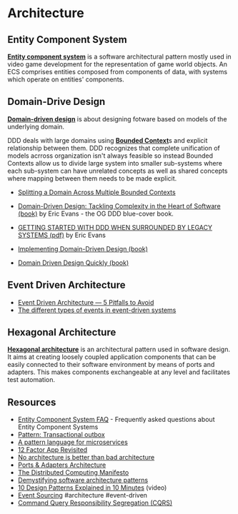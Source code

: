 # Architecture

## Entity Component System

[**Entity component system**](https://en.wikipedia.org/wiki/Entity_component_system) is a software architectural pattern mostly used in video game development for the representation of game world objects. An ECS comprises entities composed from components of data, with systems which operate on entities' components.

## Domain-Drive Design

[**Domain-driven design**](https://en.wikipedia.org/wiki/Domain-driven_design) is about designing fotware based on models of the underlying domain.

DDD deals with large domains using [**Bounded Context**](https://martinfowler.com/bliki/BoundedContext.html)s and explicit relationship between them. DDD recognizes that complete unification of models acrross organization isn't always feasible so instead Bounded Contexts allow us to divide large system into smaller sub-systems where each sub-system can have unrelated concepts as well as shared concepts where mapping between them needs to be made explicit.
  - [Splitting a Domain Across Multiple Bounded Contexts](https://verraes.net/2021/06/split-domain-across-bounded-contexts/)


- [Domain-Driven Design: Tackling Complexity in the Heart of Software (book)](https://www.goodreads.com/en/book/show/179133) by Eric Evans - the OG DDD blue-cover book.
- [GETTING STARTED WITH DDD WHEN SURROUNDED BY LEGACY SYSTEMS (pdf)](https://www.domainlanguage.com/wp-content/uploads/2016/04/GettingStartedWithDDDWhenSurroundedByLegacySystemsV1.pdf) by Eric Evans
- [Implementing Domain-Driven Design (book)](https://www.goodreads.com/book/show/15756865-implementing-domain-driven-design)
- [ Domain Driven Design Quickly (book)](https://www.infoq.com/minibooks/domain-driven-design-quickly/)

## Event Driven Architecture

- [Event Driven Architecture — 5 Pitfalls to Avoid](https://medium.com/wix-engineering/event-driven-architecture-5-pitfalls-to-avoid-b3ebf885bdb1)
- [The different types of events in event-driven systems](https://blog.frankdejonge.nl/the-different-types-of-events-in-event-driven-systems/)

## Hexagonal Architecture

[**Hexagonal architecture**](https://en.wikipedia.org/wiki/Hexagonal_architecture_(software)) is an architectural pattern used in software design. It aims at creating loosely coupled application components that can be easily connected to their software environment by means of ports and adapters. This makes components exchangeable at any level and facilitates test automation.

## Resources

- [Entity Component System FAQ](https://github.com/SanderMertens/ecs-faq) - Frequently asked questions about Entity Component Systems 
- [Pattern: Transactional outbox](https://microservices.io/patterns/data/transactional-outbox.html)
- [A pattern language for microservices](https://microservices.io/patterns/)
- [12 Factor App Revisited](https://architecturenotes.co/12-factor-app-revisited/)
- [No architecture is better than bad architecture](https://rogovoy.me/blog/no-architecture)
- [Ports & Adapters Architecture](https://herbertograca.com/2017/09/14/ports-adapters-architecture/)
- [The Distributed Computing Manifesto](https://www.allthingsdistributed.com/2022/11/amazon-1998-distributed-computing-manifesto.html)
- [Demystifying software architecture patterns](https://www.thoughtworks.com/insights/blog/architecture/demystify-software-architecture-patterns)
- [10 Design Patterns Explained in 10 Minutes](https://www.youtube.com/watch?v=tv-_1er1mWI) (video)
- [Event Sourcing](https://martinfowler.com/eaaDev/EventSourcing.html) #architecture #event-driven
- [Command Query Responsibility Segregation (CQRS)](https://martinfowler.com/bliki/CQRS.html)
